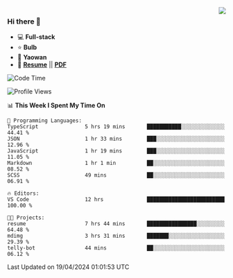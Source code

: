 <img align="right" src="https://github-readme-stats.vercel.app/api?username=LolipopJ&show_icons=true&count_private=true&hide_title=true&include_all_commits=true&theme=vue">

### Hi there 👋

- :computer: **Full-stack**
- :star: **Bulb**
- :pill: **Yaowan**
- :milky_way: [**Resume**](https://lolipopj.github.io/resume/) || [**PDF**](https://cdn.jsdelivr.net/gh/lolipopj/resume/export/resume-en.pdf)

<!--START_SECTION:waka-->
![Code Time](http://img.shields.io/badge/Code%20Time-1%2C877%20hrs%2059%20mins-blue)

![Profile Views](http://img.shields.io/badge/Profile%20Views-3-blue)

📊 **This Week I Spent My Time On** 

```text
💬 Programming Languages: 
TypeScript               5 hrs 19 mins       ███████████░░░░░░░░░░░░░░   44.41 % 
JSON                     1 hr 33 mins        ███░░░░░░░░░░░░░░░░░░░░░░   12.96 % 
JavaScript               1 hr 19 mins        ███░░░░░░░░░░░░░░░░░░░░░░   11.05 % 
Markdown                 1 hr 1 min          ██░░░░░░░░░░░░░░░░░░░░░░░   08.52 % 
SCSS                     49 mins             ██░░░░░░░░░░░░░░░░░░░░░░░   06.91 % 

🔥 Editors: 
VS Code                  12 hrs              █████████████████████████   100.00 % 

🐱‍💻 Projects: 
resume                   7 hrs 44 mins       ████████████████░░░░░░░░░   64.48 % 
mdimg                    3 hrs 31 mins       ███████░░░░░░░░░░░░░░░░░░   29.39 % 
telly-bot                44 mins             ██░░░░░░░░░░░░░░░░░░░░░░░   06.12 % 
```


 Last Updated on 19/04/2024 01:01:53 UTC
<!--END_SECTION:waka-->
